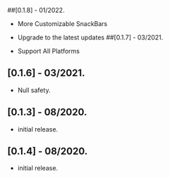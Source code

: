 ##[0.1.8] - 01/2022.
* More Customizable SnackBars
* Upgrade to the latest updates
##[0.1.7] - 03/2021.

* Support All Platforms

## [0.1.6] - 03/2021.

* Null safety.

## [0.1.3] - 08/2020.

* initial release.

## [0.1.4] - 08/2020.

* initial release.
